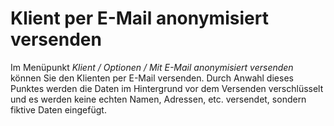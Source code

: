 # Klient per E-Mail anonymisiert versenden

Im Menüpunkt *Klient / Optionen / Mit E-Mail anonymisiert versenden* können Sie den Klienten per E-Mail versenden. Durch Anwahl dieses Punktes werden die Daten im Hintergrund vor dem Versenden verschlüsselt und es werden keine echten Namen, Adressen, etc. versendet, sondern fiktive Daten eingefügt.